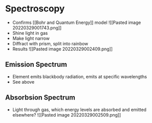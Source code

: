 # Spectroscopy
- Confirms [[Bohr and Quantum Energy]] model
![[Pasted image 20220329001743.png]]
- Shine light in gas
- Make light narrow
- Diffract with prism, split into rainbow
- Results
![[Pasted image 20220329002409.png]]
## Emission Spectrum
- Element emits blackbody radiation, emits at specific wavelengths
- See above
## Absorbsion Spectrum
- Light through gas, which energy levels are absorbed and emitted elsewhere?
![[Pasted image 20220329002509.png]]